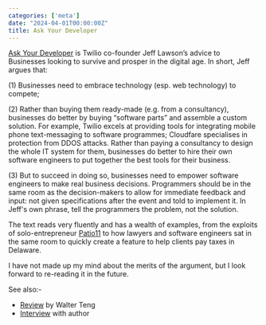 ```yaml
---
categories: ['meta']
date: "2024-04-01T00:00:00Z"
title: Ask Your Developer
---
```


[Ask Your Developer](https://www.askyourdeveloper.com/) is Twilio co-founder Jeff Lawson’s advice to Businesses looking to survive and prosper in the digital age.  In short, Jeff argues that:

(1) Businesses need to embrace technology (esp. web technology) to compete;

(2) Rather than buying them ready-made (e.g. from a consultancy), businesses do better by buying “software parts” and assemble a custom solution.  For example, Twilio excels at providing tools for integrating mobile phone text-messaging to software programmes; Cloudfare specialises in protection from DDOS attacks.  Rather than paying a consultancy to design the whole IT system for them, businesses do better to hire their own software engineers to put together the best tools for their business. 

(3) But to succeed in doing so, businesses need to empower software engineers to make real business decisions.  Programmers should be in the same room as the decision-makers to allow for immediate feedback and input: not given specifications after the event and told to implement it.  In Jeff's own phrase, tell the programmers the problem, not the solution.

The text reads very fluently and has a wealth of examples, from the exploits of solo-entrepreneur [Patio11](https://www.kalzumeus.com/2011/10/28/dont-call-yourself-a-programmer/) to how lawyers and software engineers sat in the same room to quickly create a feature to help clients pay taxes in Delaware.  

I have not made up my mind about the merits of the argument, but I look forward to re-reading it in the future. 

See also:- 
- [Review](https://walterteng.com/ask-your-developer) by Walter Teng 
- [Interview](https://www.youtube.com/watch?v=PGDBt5RTuUg) with author